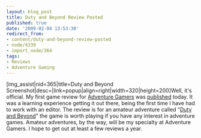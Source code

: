 ```yaml
---
layout: blog_post
title: Duty and Beyond Review Posted
published: true
date: '2009-02-04 13:53:30'
redirect_from:
- content/duty-and-beyond-review-posted
- node/4339
- import_node/364
tags:
- Reviews
- Adventure Gaming
---
```


[img_assist|nid=365|title=Duty and Beyond Screenshot|desc=|link=popup|align=right|width=320|height=200]Well, it's official. My first game review for [Adventure Gamers](http://www.adventuregamers.com) was [published](http://www.adventuregamers.com/articles/view/18248) today. It was a learning experience getting it out there, being the first time I have had to work with an editor. The review is for an amateur adventure called "[Duty and Beyond](http://www.bigbluecup.com/games.php?action=detail&id=747)" the game is worth playing if you have any interest in adventure games. Amateur adventures, by the way, will be my specialty at Adventure Gamers. I hope to get out at least a few reviews a year.
